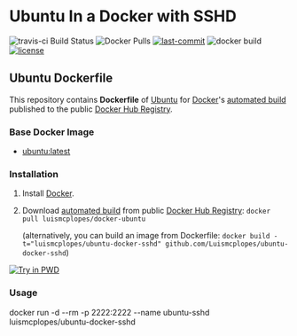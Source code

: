 # Ubuntu In a Docker with SSHD
![travis-ci Build Status](https://img.shields.io/travis/com/Luismcplopes/ubuntu-docker-sshd.svg?logo=travis)
![Docker Pulls](https://img.shields.io/docker/pulls/luismcplopes/ubuntu-docker-sshd.svg?style=popout?logo=docker)
[![last-commit](https://img.shields.io/github/last-commit/Luismcplopes/ubuntu-docker-sshd.svg?logo=github)](https://img.shields.io/github/last-commit/Luismcplopes/ubuntu-docker-sshd.svg?logo=github)
![docker build](https://img.shields.io/docker/build/luismcplopes/ubuntu-docker-sshd.svg?logo=docker)
[![license](https://img.shields.io/github/license/Luismcplopes/ubuntu-docker-sshd.svg?logo=github)](https://img.shields.io/github/license/Luismcplopes/ubuntu-docker-sshd.svg?logo=github)

## Ubuntu Dockerfile

This repository contains **Dockerfile** of [Ubuntu](http://www.ubuntu.com/) for [Docker](https://www.docker.com/)'s [automated build](https://hub.docker.com/_/ubuntu/) published to the public [Docker Hub Registry](https://hub.docker.com/r/luismcplopes/docker-ubuntu/).


### Base Docker Image

* [ubuntu:latest](https://hub.docker.com/r/luismcplopes/docker-ubuntu/)


### Installation

1. Install [Docker](https://docs.docker.com/install/).

2. Download [automated build](https://hub.docker.com/r/luismcplopes/docker-ubuntu/) from public [Docker Hub Registry](https://hub.docker.com/): `docker pull luismcplopes/docker-ubuntu`

   (alternatively, you can build an image from Dockerfile: `docker build -t="luismcplopes/ubuntu-docker-sshd" github.com/Luismcplopes/ubuntu-docker-sshd`)

[![Try in PWD](https://cdn.rawgit.com/play-with-docker/stacks/cff22438/assets/images/button.png)](http://play-with-docker.com)

### Usage

docker run -d --rm  -p 2222:2222 --name ubuntu-sshd luismcplopes/ubuntu-docker-sshd
